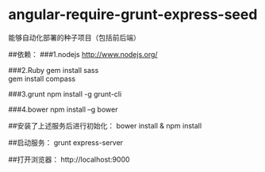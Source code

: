 angular-require-grunt-express-seed
==================================

能够自动化部署的种子项目（包括前后端）

##依赖：
###1.nodejs
http://www.nodejs.org/

###2.Ruby
gem install sass<br />
gem install compass

###3.grunt
npm install -g grunt-cli

###4.bower
npm install –g bower

##安装了上述服务后进行初始化：
bower install & npm install

##启动服务：
grunt express-server

##打开浏览器：
http://localhost:9000
